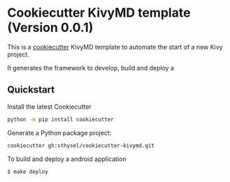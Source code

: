 # Cookiecutter KivyMD template (Version 0.0.1)

This is a [cookiecutter](https://github.com/cookiecutter/cookiecutter) KivyMD
template to automate the start of a new Kivy project.

It generates the framework to develop, build and deploy a 


## Quickstart

Install the latest Cookiecutter 

```bash
python -m pip install cookiecutter
```

Generate a Python package project:

```bash
cookiecutter gh:sthysel/cookiecutter-kivymd.git
```

To build and deploy a android application 

```bash
$ make deploy
```
